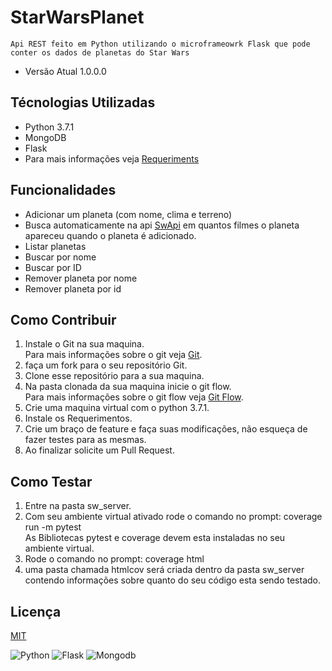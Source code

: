 StarWarsPlanet
=

    Api REST feito em Python utilizando o microframeowrk Flask que pode conter os dados de planetas do Star Wars 

- Versão Atual 1.0.0.0

Técnologias Utilizadas
-
- Python 3.7.1 
- MongoDB
- Flask
- Para mais informações veja [Requeriments](https://github.com/lariodiniz/StarWarsPlanet/blob/master/requeriments.txt) 

Funcionalidades 
-
- Adicionar um planeta (com nome, clima e terreno)
- Busca automaticamente na api [SwApi](https://swapi.co/) em quantos filmes o planeta apareceu quando o planeta é adicionado.
- Listar planetas
- Buscar por nome
- Buscar por ID
- Remover planeta por nome 
- Remover planeta por id

Como Contribuir
-
1) Instale o Git na sua maquina.
<br>Para mais informações sobre o git veja [Git](https://git-scm.com/docs).
2) faça um fork para o seu repositório Git.
3) Clone esse repositório para a sua maquina.
4) Na pasta clonada da sua maquina inicie o git flow.
<br>Para mais informações sobre o git flow veja [Git Flow](https://medium.com/@lariodiniz/tutorial-git-com-git-flow-476ad906c8ae).
5) Crie uma maquina virtual com o python 3.7.1.
6) Instale os Requerimentos.
7) Crie um braço de feature e faça suas modificações, não esqueça de fazer testes para as mesmas.
8) Ao finalizar solicite um Pull Request. 
 
Como Testar
-
1) Entre na pasta sw_server.
2) Com seu ambiente virtual ativado rode o comando no prompt: coverage run -m pytest
<br>As Bibliotecas pytest e coverage devem esta instaladas no seu ambiente virtual.
3) Rode o comando no prompt: coverage html 
4) uma pasta chamada htmlcov será criada dentro da pasta sw_server contendo informações sobre quanto do seu código esta sendo testado.

Licença
-
[MIT](https://github.com/lariodiniz/StarWarsPlanet/blob/master/LICENSE.md)

![Python](https://github.com/lariodiniz/StarWarsPlanet/blob/master/imgs/python_logo.png)
![Flask](https://github.com/lariodiniz/StarWarsPlanet/blob/master/imgs/flask_logo.jpg)
![Mongodb](https://github.com/lariodiniz/StarWarsPlanet/blob/master/imgs/mongo_logo.png)
